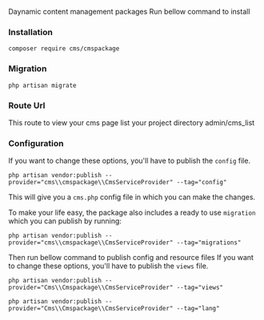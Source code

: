 Daynamic content management packages Run bellow command to install

### Installation

    composer require cms/cmspackage
    
### Migration

    php artisan migrate

### Route Url

This route to view your cms page list your project directory admin/cms_list

### Configuration

If you want to change these options, you'll have to publish the `config` file.

    php artisan vendor:publish --provider="cms\\cmspackage\\CmsServiceProvider" --tag="config"
    
This will give you a `cms.php` config file in which you can make the changes.

To make your life easy, the package also includes a ready to use `migration` which you can publish by running:

    php artisan vendor:publish --provider="cms\\cmspackage\\CmsServiceProvider" --tag="migrations"
    
Then run bellow command to publish config and resource files
If you want to change these options, you'll have to publish the `views` file.

    php artisan vendor:publish --provider="Cms\\Cmspackage\\CmsServiceProvider" --tag="views"

    php artisan vendor:publish --provider="Cms\\Cmspackage\\CmsServiceProvider" --tag="lang"
